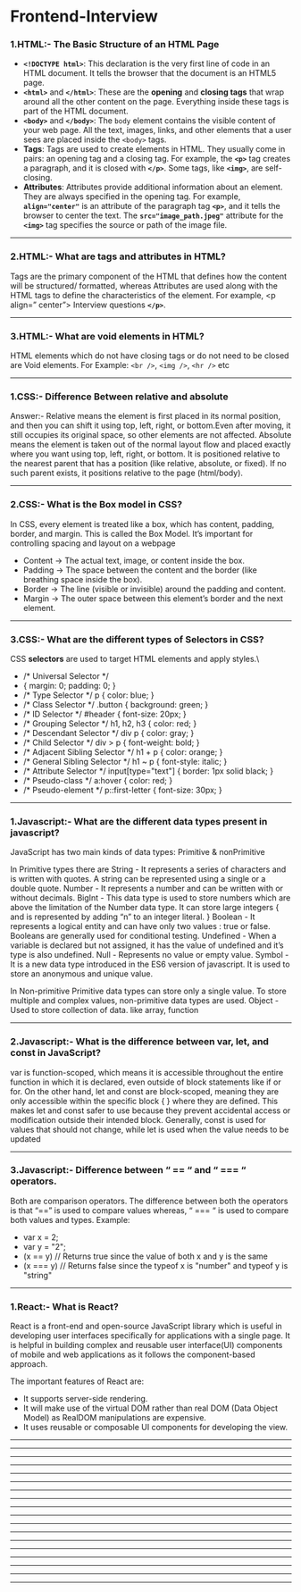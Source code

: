 # Frontend-Interview

###   1.HTML:- The Basic Structure of an HTML Page
* **`<!DOCTYPE html>`**: This declaration is the very first line of code in an HTML document. It tells the browser that the document is an HTML5 page.
* **`<html>`** and **`</html>`**: These are the **opening** and **closing tags** that wrap around all the other content on the page. Everything inside these tags is part of the HTML document.
* **`<body>`** and **`</body>`**: The `body` element contains the visible content of your web page. All the text, images, links, and other elements that a user sees are placed inside the `<body>` tags.
* **Tags**: Tags are used to create elements in HTML. They usually come in pairs: an opening tag and a closing tag. For example, the **`<p>`** tag creates a paragraph, and it is closed with **`</p>`**. Some tags, like **`<img>`**, are self-closing.
* **Attributes**: Attributes provide additional information about an element. They are always specified in the opening tag. For example, **`align="center"`** is an attribute of the paragraph tag **`<p>`**, and it tells the browser to center the text. The **`src="image_path.jpeg"`** attribute for the **`<img>`** tag specifies the source or path of the image file.
***

###   2.HTML:- What are tags and attributes in HTML?
Tags are the primary component of the HTML that defines how the content will be structured/ formatted, whereas Attributes are used along with the HTML tags to define the characteristics of the element. For example, <p align=” center”> Interview questions **`</p>`**.
***

###  3.HTML:- What are void elements in HTML?
HTML elements which do not have closing tags or do not need to be closed are Void elements. For Example: `<br />`, `<img />`, `<hr />` etc
***

###   1.CSS:- Difference Between relative and absolute
Answer:- Relative means the element is first placed in its normal position, and then you can shift it using top, left, right, or bottom.Even after moving, it still occupies its original space, so other elements are not affected.
Absolute means the element is taken out of the normal layout flow and placed exactly where you want using top, left, right, or bottom. It is positioned relative to the nearest parent that has a position (like relative, absolute, or fixed). If no such parent exists, it positions relative to the page (html/body).
***

###   2.CSS:- What is the Box model in CSS?
In CSS, every element is treated like a box, which has content, padding, border, and margin. This is called the Box Model. It’s important for controlling spacing and layout on a webpage
* Content → The actual text, image, or content inside the box.
* Padding → The space between the content and the border (like breathing space inside the box).
* Border → The line (visible or invisible) around the padding and content.
* Margin → The outer space between this element’s border and the next element.
* ***


###   3.CSS:- What are the different types of Selectors in CSS?
CSS **selectors** are used to target HTML elements and apply styles.\

* /* Universal Selector */
* {
  margin: 0;
  padding: 0;
}
* /* Type Selector */
p {
  color: blue;
}
* /* Class Selector */
.button {
  background: green;
}
* /* ID Selector */
#header {
  font-size: 20px;
}
* /* Grouping Selector */
h1, h2, h3 {
  color: red;
}
* /* Descendant Selector */
div p {
  color: gray;
}
* /* Child Selector */
div > p {
  font-weight: bold;
}
* /* Adjacent Sibling Selector */
h1 + p {
  color: orange;
}
* /* General Sibling Selector */
h1 ~ p {
  font-style: italic;
}
* /* Attribute Selector */
input[type="text"] {
  border: 1px solid black;
}
* /* Pseudo-class */
a:hover {
  color: red;
}
*  /* Pseudo-element */
p::first-letter {
  font-size: 30px;
}
***

###   1.Javascript:- What are the different data types present in javascript?
JavaScript has two main kinds of data types: Primitive & nonPrimitive

In Primitive types there are
String - It represents a series of characters and is written with quotes. A string can be represented using a single or a double quote.
Number - It represents a number and can be written with or without decimals.
BigInt - This data type is used to store numbers which are above the limitation of the Number data type. It can store large integers { and is represented by adding “n” to an integer literal. }
Boolean - It represents a logical entity and can have only two values : true or false. Booleans are generally used for conditional testing.
Undefined - When a variable is declared but not assigned, it has the value of undefined and it’s type is also undefined.
Null - Represents no value or empty value.
Symbol - It is a new data type introduced in the ES6 version of javascript. It is used to store an anonymous and unique value.

In Non-primitive 
Primitive data types can store only a single value. To store multiple and complex values, non-primitive data types are used.
Object - Used to store collection of data.  like array, function
***

###  2.Javascript:- What is the difference between var, let, and const in JavaScript?
var is function-scoped, which means it is accessible throughout the entire function in which it is declared, even outside of block statements like if or for. On the other hand, let and const are block-scoped, meaning they are only accessible within the specific block { } where they are defined. This makes let and const safer to use because they prevent accidental access or modification outside their intended block. Generally, const is used for values that should not change, while let is used when the value needs to be updated
***

###  3.Javascript:- Difference between “ == “ and “ === “ operators.
Both are comparison operators. The difference between both the operators is that “==” is used to compare values whereas, “ === “ is used to compare both values and types.
Example:
* var x = 2;
* var y = "2";
* (x == y)  // Returns true since the value of both x and y is the same
* (x === y) // Returns false since the typeof x is "number" and typeof y is "string"
***


###  1.React:- What is React?
React is a front-end and open-source JavaScript library which is useful in developing user interfaces specifically for applications with a single page. It is helpful in building complex and reusable user interface(UI) components of mobile and web applications as it follows the component-based approach.

The important features of React are:

* It supports server-side rendering.
* It will make use of the virtual DOM rather than real DOM (Data Object Model) as RealDOM manipulations are expensive.
* It uses reusable or composable UI components for developing the view.




***



***

***



***

***



***

***



***

***



***

***



***

***



***

***



***

***

***
